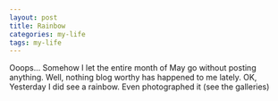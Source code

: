```yaml
---
layout: post
title: Rainbow
categories: my-life
tags: my-life
---
```

Ooops... Somehow I let the entire month of May go without posting anything.  Well, nothing blog worthy has happened to me lately.   OK, Yesterday I did see a rainbow.   Even photographed it (see the galleries)